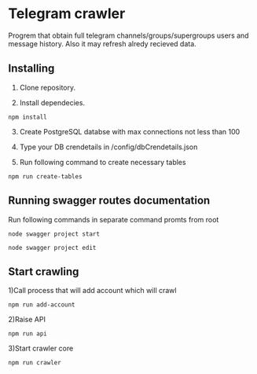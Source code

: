 # Telegram crawler

Progrem that obtain full telegram channels/groups/supergroups users and message history. Also it may refresh 
alredy recieved data.

## Installing

1) Clone repository.

2) Install dependecies.

```
npm install
```

3) Create PostgreSQL databse with max connections not less than 100

4) Type your DB crendetails in /config/dbCrendetails.json

5) Run following command to create necessary tables

```
npm run create-tables
```

## Running swagger routes documentation

Run following commands in separate command promts from root

```
node swagger project start

node swagger project edit
```

## Start crawling

1)Call process that will add account which will crawl

```
npm run add-account
```

2)Raise API

```
npm run api
```

3)Start crawler core

```
npm run crawler
```